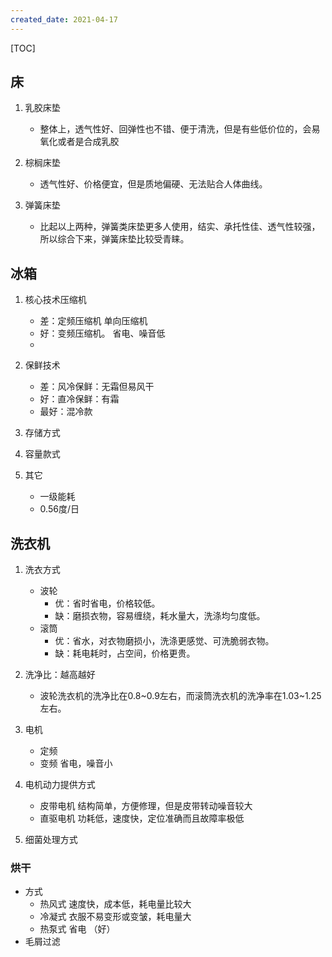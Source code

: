 ```yaml
---
created_date: 2021-04-17
---
```


[TOC]

## 床
1. 乳胶床垫
    - 整体上，透气性好、回弹性也不错、便于清洗，但是有些低价位的，会易氧化或者是合成乳胶

2. 棕榈床垫
    - 透气性好、价格便宜，但是质地偏硬、无法贴合人体曲线。

3. 弹簧床垫
    - 比起以上两种，弹簧类床垫更多人使用，结实、承托性佳、透气性较强，所以综合下来，弹簧床垫比较受青睐。

## 冰箱
1. 核心技术压缩机
    - 差：定频压缩机 单向压缩机
    - 好：变频压缩机。 省电、噪音低
    - 
2. 保鲜技术
    - 差：风冷保鲜：无霜但易风干
    - 好：直冷保鲜：有霜
    - 最好：混冷款

3. 存储方式

4. 容量款式
    
5. 其它
    - 一级能耗
    - 0.56度/日
 
 ## 洗衣机
 1. 洗衣方式
    - 波轮 
        - 优：省时省电，价格较低。
        - 缺：磨损衣物，容易缠绕，耗水量大，洗涤均匀度低。
    - 滚筒  
        - 优：省水，对衣物磨损小，洗涤更感觉、可洗脆弱衣物。
        - 缺：耗电耗时，占空间，价格更贵。
2. 洗净比：越高越好
    - 波轮洗衣机的洗净比在0.8~0.9左右，而滚筒洗衣机的洗净率在1.03~1.25左右。

3. 电机
    - 定频
    - 变频 省电，噪音小


4. 电机动力提供方式
    - 皮带电机  结构简单，方便修理，但是皮带转动噪音较大
    - 直驱电机 功耗低，速度快，定位准确而且故障率极低

5. 细菌处理方式

### 烘干
- 方式
    - 热风式 速度快，成本低，耗电量比较大
    - 冷凝式 衣服不易变形或变皱，耗电量大
    - 热泵式 省电 （好）
- 毛屑过滤